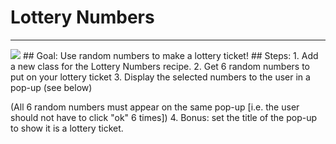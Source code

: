 
# Lottery Numbers
  <hr/>
  <img src="./lottery.png"/>
## Goal:
   Use random numbers to make a lottery ticket!
## Steps:
1. Add a new class for the Lottery Numbers recipe.
2. Get 6 random numbers to put on your lottery ticket
3. Display the selected numbers to the user in a pop-up (see below)
    
(All 6 random numbers must appear on the same pop-up [i.e. the user should not have to click "ok" 6 times])
4. Bonus: set the title of the pop-up to show it is a lottery ticket.
  
 

